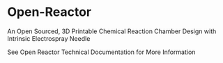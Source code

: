 # Open-Reactor
An Open Sourced, 3D Printable Chemical Reaction Chamber Design with Intrinsic Electrospray Needle


See Open Reactor Technical Documentation for More Information
